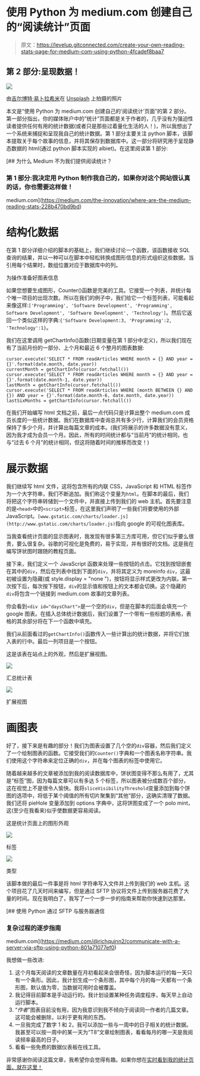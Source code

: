 # 使用 Python 为 medium.com 创建自己的“阅读统计”页面

> 原文：<https://levelup.gitconnected.com/create-your-own-reading-stats-page-for-medium-com-using-python-4fcadef8baa7>

## 第 2 部分:呈现数据！

![](img/8b1db6645c68df92ad477989a0a63735.png)

由[吉尔博特·易卜拉希米](https://unsplash.com/@jilburr?utm_source=unsplash&utm_medium=referral&utm_content=creditCopyText)在 [Unsplash](https://unsplash.com/s/photos/reading-stats?utm_source=unsplash&utm_medium=referral&utm_content=creditCopyText) 上拍摄的照片

本文是“使用 Python 为 medium.com 创建自己的‘阅读统计’页面”的第 2 部分。第一部分指出，你的媒体账户中的“统计”页面都是关于作者的，几乎没有为强迫性读者提供任何有用的统计数据(或者只是那些过着量化生活的人！)，所以我想出了一个系统来捕捉和呈现我自己的统计数据。第 1 部分主要关注 python 脚本，该脚本提取关于每个故事的信息，并将其保存到数据库中。这一部分将研究用于呈现静态数据的 html(通过 python 脚本实现的 albiet)。在这里阅读第 1 部分:

[](https://medium.com/the-innovation/where-are-the-medium-reading-stats-228b470bd9bd) [## 为什么 Medium 不为我们提供阅读统计？

### 第 1 部分:我决定用 Python 制作我自己的，如果你对这个网站很认真的话，你也需要这样做！

medium.com](https://medium.com/the-innovation/where-are-the-medium-reading-stats-228b470bd9bd) 

# 结构化数据

在第 1 部分详细介绍的脚本的基础上，我们继续讨论一个函数，该函数接收 SQL 查询的结果，并以一种可以在脚本中轻松转换成图形信息的形式组织这些数据。当引用每个结果时，数组位置对应于数据库中的列。

为操作准备好图表信息

如果您想要生成图形，Counter()函数是完美的工具。它接受一个列表，并统计每个唯一项目的出现次数。所以在我们的例子中，我们给它一个标签列表，可能看起来像这样:`['Programming', 'Software Development', 'Programming', Software Development', 'Software Development', 'Technology']`。然后它返回一个类似这样的字典:`{'Software Development:3, 'Programming':2, 'Technology':1}`。

我们在这里调用 getChartInfo()函数(日期变量在第 1 部分中定义)，所以我们现在有了当前月份的一部分、上个月和最近 6 个整月的图表数据:

```
cursor.execute('SELECT * FROM readArticles WHERE month = {} AND year = {}'.format(date.month, date.year))
currentMonth = getChartInfo(cursor.fetchall())
cursor.execute('SELECT * FROM readArticles WHERE month = {} AND year = {}'.format(date.month-1, date.year))
lastMonth = getChartInfo(cursor.fetchall())
cursor.execute('SELECT * FROM readArticles WHERE (month BETWEEN {} AND {}) AND year = {}'.format(date.month-6, date.month, date.year))
lastSixMonths = getChartInfo(cursor.fetchall())
```

在我们开始编写 html 文档之前，最后一点代码只是计算出整个 medium.com 成员长度的一些统计数据。我们在数据库中查询总共有多少行，计算我们的会员资格保持了多少个月，并计算出每篇文章的成本。(我们将展示的许多数据没有意义，因为我才成为会员一个月。因此，所有的时间统计都与“当前月”的统计相同，也与“过去 6 个月”的统计相同，但这将随着时间的推移而改变！)

# 展示数据

我们继续写 html 文件，这将包含所有的内联 CSS，JavaScript 和 HTML 标签作为一个大字符串，我们不断追加。我们称这个变量为`html`。在脚本的最后，我们将把这个字符串转储到一个文件中，并直接上传到我们的 web 主机。首先要注意的是`<head>`中的`<script>`标签，在这里我们声明了一些我们将要使用的外部 JavaScript。`[www.gstatic.com/charts/loader.js](http://www.gstatic.com/charts/loader.js)`指向 google 的可视化图表库。

当我查看统计页面的显示图表时，我发现有很多第三方库可用，但它们似乎要么很贵，要么很复杂。谷歌的可视化是免费的，易于实现，并有很好的文档。这是我在编写饼状图时跟随的教程页面。

接下来，我们定义一个 JavaScript 函数来处理一些按钮的点击。它找到按钮嵌套在其中的`div`，然后在列表中找到下面的`div`，并将其定义为 moreinfo `div`，这最初被设置为隐藏(或 style.display = "none ")，按钮将显示样式更改为内联。第一次按下后，每次按下按钮，`div`的显示值和按钮上的文本都会切换。这个隐藏的`div`将包含一个链接到 medium.com 故事的文章列表。

你会看到`<div id="daysChart">`是一个空的`div`，但是在脚本的后面会填充一个 google 图表。在插入总体统计数据后，我们设置了一个带有一些标题的表格，表格的其余部分将在下一个函数中填充。

我们从前面看过的`getChartInfo()`函数传入一些计算出的统计数据，并将它们放入表的行中。最后一列项目是一个按钮。

这是该表在站点上的外观，然后是扩展视图。

![](img/586a35b1eb45fff2e71aa2de89572bb0.png)

汇总统计表

![](img/3c9ce02f9b13ee26f0650290353101d2.png)

扩展视图

# 画图表

好了，接下来是有趣的部分！我们为图表设置了几个空的`div`容器，然后我们定义了一个绘制图表的函数。它接受我们的`Counter()`字典和一个图表名称字符串。我们使用这个字符串来定位正确的`div`，并在每个图表的标签中使用它。

随着越来越多的文章被添加到我的阅读数据库中，饼状图变得不那么有用了，尤其是“标签”图，因为每篇文章可以有多达 5 个标签，所以图表被分成数百个部分，这在视觉上不是很令人愉快。我将`sliceVisibilityThreshold`变量添加到每个饼图的选项中，将低于某个阈值的所有切片聚集到“其他”部分，这确实清理了数据。我们还将 pieHole 变量添加到 options 字典中，这将饼图变成了一个 polo mint，这(至少在我看来)似乎使数据更容易阅读。

这是统计页面上的图形外观

![](img/60b62804737ed481beddb6cb97a29778.png)

标签

![](img/2e6a20171a07648bf49d6e71397da3d3.png)

类型

该脚本做的最后一件事是将 html 字符串写入文件并上传到我们的 web 主机。这个项目花了几天时间来编写，但是通过 SFTP 协议将文件上传到服务器花费了大量的时间。现在我明白了，我写了一个一步一步的指南来帮助你快速到达那里。

[](https://medium.com/@richquinn2/communicate-with-a-server-via-sftp-using-python-801a71077ef0) [## 使用 Python 通过 SFTP 与服务器通信

### 复杂过程的逐步指南

medium.com](https://medium.com/@richquinn2/communicate-with-a-server-via-sftp-using-python-801a71077ef0) 

我想做一些改进:

1.  这个月每天阅读的文章数量在月初看起来会很奇怪，因为脚本运行的每一天只有一个条形。因此，我计划生成一个条形图，其中每个月的每一天都有一个条形图，默认值为零，当数据可用时会被覆盖。
2.  我记得目前脚本是手动运行的。我计划设置某种任务调度程序，每天早上自动运行脚本。
3.  “*作者*”图表目前没有用，因为我意识到我不倾向于阅读同一作者的几篇文章。这可能会被删除，以利于更有用的东西。
4.  一旦我完成了数字 1 和 2，我可以添加一些与一周中的日子相关的统计数据。我甚至可以按一周中的某一天为“T8”文章绘制图表，看看每月的哪一天是我阅读频率最高的日子。
5.  看看一些免费的数据仪表板在线工具。

非常感谢你阅读这篇文章，我希望你会觉得有趣。如果你想在[实时看到我的统计页面，就在这里！](http://richquinn.co.uk/medium_reading_stats.html)